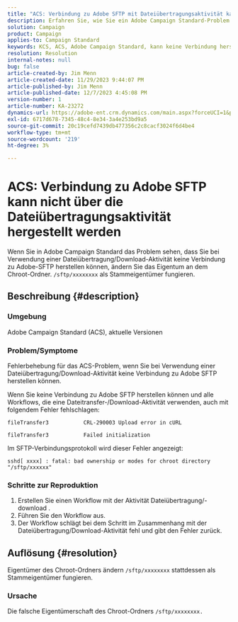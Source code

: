 ```yaml
---
title: "ACS: Verbindung zu Adobe SFTP mit Dateiübertragungsaktivität kann nicht hergestellt werden"
description: Erfahren Sie, wie Sie ein Adobe Campaign Standard-Problem lösen können, bei dem Sie bei Verwendung einer Dateitransfer-/Download-Aktivität keine Verbindung zu Adobe-SFTP herstellen können.
solution: Campaign
product: Campaign
applies-to: Campaign Standard
keywords: KCS, ACS, Adobe Campaign Standard, kann keine Verbindung herstellen, Adobe SFTP, Dateiübertragung, Download, Fehler, CRL-290003, cURL, Fehlerbehebung
resolution: Resolution
internal-notes: null
bug: false
article-created-by: Jim Menn
article-created-date: 11/29/2023 9:44:07 PM
article-published-by: Jim Menn
article-published-date: 12/7/2023 4:45:08 PM
version-number: 1
article-number: KA-23272
dynamics-url: https://adobe-ent.crm.dynamics.com/main.aspx?forceUCI=1&pagetype=entityrecord&etn=knowledgearticle&id=e39cbc69-008f-ee11-8179-6045bd006268
exl-id: 6717d678-7345-48c4-8e34-3a4e253bd9a5
source-git-commit: 20c19cefd7439db477356c2c8cacf3024f6d4be4
workflow-type: tm+mt
source-wordcount: '219'
ht-degree: 3%

---
```


# ACS: Verbindung zu Adobe SFTP kann nicht über die Dateiübertragungsaktivität hergestellt werden


Wenn Sie in Adobe Campaign Standard das Problem sehen, dass Sie bei Verwendung einer Dateiübertragung/Download-Aktivität keine Verbindung zu Adobe-SFTP herstellen können, ändern Sie das Eigentum an dem Chroot-Ordner. `/sftp/xxxxxxxx` als Stammeigentümer fungieren.

## Beschreibung {#description}


### Umgebung

Adobe Campaign Standard (ACS), aktuelle Versionen



### Problem/Symptome

Fehlerbehebung für das ACS-Problem, wenn Sie bei Verwendung einer Dateiübertragung/Download-Aktivität keine Verbindung zu Adobe SFTP herstellen können.

Wenn Sie keine Verbindung zu Adobe SFTP herstellen können und alle Workflows, die eine Dateitransfer-/Download-Aktivität verwenden, auch mit folgendem Fehler fehlschlagen:




```
fileTransfer3           CRL-290003 Upload error in cURL 

fileTransfer3           Failed initialization
```




Im SFTP-Verbindungsprotokoll wird dieser Fehler angezeigt:




```
sshd[ xxxx] : fatal: bad ownership or modes for chroot directory "/sftp/xxxxxx"
```






### <b>Schritte zur Reproduktion</b>

1. Erstellen Sie einen Workflow mit der Aktivität Dateiübertragung/-download .
2. Führen Sie den Workflow aus.
3. Der Workflow schlägt bei dem Schritt im Zusammenhang mit der Dateiübertragung/Download-Aktivität fehl und gibt den Fehler zurück.



## Auflösung {#resolution}


Eigentümer des Chroot-Ordners ändern `/sftp/xxxxxxxx` stattdessen als Stammeigentümer fungieren.

### Ursache

Die falsche Eigentümerschaft des Chroot-Ordners `/sftp/xxxxxxxx. `

